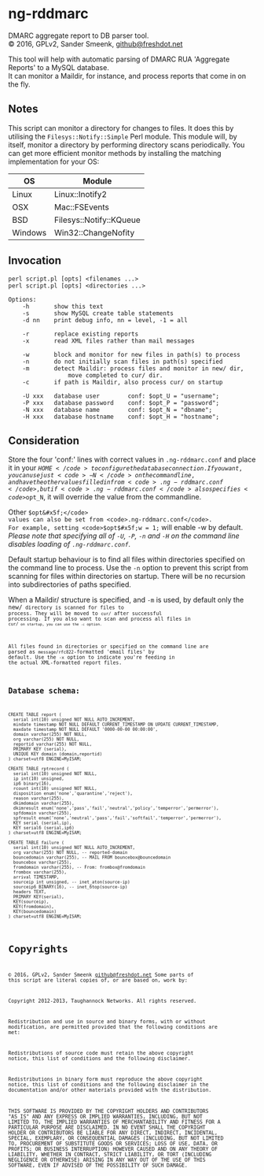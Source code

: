 # ng-rddmarc

DMARC aggregate report to DB parser tool.<br/>
&copy; 2016, GPLv2, Sander Smeenk, <github@freshdot.net>

This tool will help with automatic parsing of DMARC RUA 'Aggregate Reports' to a MySQL database.<br/>
It can monitor a Maildir, for instance, and process reports that come in on the fly.


## Notes
This script can monitor a directory for changes to files. It does this by
utilising the <code>Filesys::Notify::Simple</code> Perl module. This module
will, by itself, monitor a directory by performing directory scans
periodically. You can get more efficient monitor methods by installing the
matching implementation for your OS:

OS      | Module
------- | -----------------------
Linux   | Linux::Inotify2
OSX     | Mac::FSEvents
BSD     | Filesys::Notify::KQueue
Windows | Win32::ChangeNofity


## Invocation
```
perl script.pl [opts] <filenames ...>
perl script.pl [opts] <directories ...>

Options:
    -h       show this text
    -s       show MySQL create table statements
    -d nn    print debug info, nn = level, -1 = all

    -r       replace existing reports
    -x       read XML files rather than mail messages

    -w       block and monitor for new files in path(s) to process
    -n       do not initially scan files in path(s) specified
    -m       detect Maildir: process files and monitor in new/ dir,
                 move completed to cur/ dir.
    -c       if path is Maildir, also process cur/ on startup

    -U xxx   database user        conf: $opt_U = "username";
    -P xxx   database password    conf: $opt_P = "password";
    -N xxx   database name        conf: $opt_N = "dbname";
    -H xxx   database hostname    conf: $opt_H = "hostname";
```

## Consideration
Store the four 'conf:' lines with correct values in
<code>.ng-rddmarc.conf</code> and place it in your <code>$HOME</code> to
configure the database connection. If you want, you can use just
<code>-N</code> on the commandline, and have the other values filled in from
<code>.ng-rddmarc.conf</code>, but if <code>.ng-rddmarc.conf</code> also
specifies <code>$opt&#x5f;N</code>, it will override the value from the commandline.

Other <code>$opt&#x5f;</code> values can also be set from <code>.ng-rddmarc.conf</code>.
For example, setting <code>$opt$#x5f;w = 1;</code> will enable -w by default. _Please note
that specifying all of <code>-U</code>, <code>-P</code>, <code>-n</code> and <code>-H</code>
on the command line disables loading of <code>.ng-rddmarc.conf</code>_.

Default startup behaviour is to find all files within directories specified on
the command line to process. Use the <code>-n</code> option to prevent this
script from scanning for files within directories on startup. There will be no
recursion into subdirectories of paths specified.

When a Maildir/ structure is specified, and <code>-m</code> is used, by default only the
<code>new/<code> directory is scanned for files to process. They will be moved to <code>cur/</code>
after successful processing. If you also want to scan and process all files in <code>cur/<code>
on startup, you can use the <code>-c</code> option.

All files found in directories or specified on the command line are parsed as
<code>message/rfc822</code>-formatted 'email files' by default. Use the
<code>-x</code> option to indicate you're feeding in the actual XML-formatted
report files.


## Database schema:
```mysql
CREATE TABLE report (
  serial int(10) unsigned NOT NULL AUTO_INCREMENT,
  mindate timestamp NOT NULL DEFAULT CURRENT_TIMESTAMP ON UPDATE CURRENT_TIMESTAMP,
  maxdate timestamp NOT NULL DEFAULT '0000-00-00 00:00:00',
  domain varchar(255) NOT NULL,
  org varchar(255) NOT NULL,
  reportid varchar(255) NOT NULL,
  PRIMARY KEY (serial),
  UNIQUE KEY domain (domain,reportid)
) charset=utf8 ENGINE=MyISAM;

CREATE TABLE rptrecord (
  serial int(10) unsigned NOT NULL,
  ip int(10) unsigned,
  ip6 binary(16),
  rcount int(10) unsigned NOT NULL,
  disposition enum('none','quarantine','reject'),
  reason varchar(255),
  dkimdomain varchar(255),
  dkimresult enum('none','pass','fail','neutral','policy','temperror','permerror'),
  spfdomain varchar(255),
  spfresult enum('none','neutral','pass','fail','softfail','temperror','permerror'),
  KEY serial (serial,ip),
  KEY serial6 (serial,ip6)
) charset=utf8 ENGINE=MyISAM;

CREATE TABLE failure (
  serial int(10) unsigned NOT NULL AUTO_INCREMENT,
  org varchar(255) NOT NULL, -- reported-domain
  bouncedomain varchar(255), -- MAIL FROM bouncebox@bouncedomain
  bouncebox varchar(255),
  fromdomain varchar(255), -- From: frombox@fromdomain
  frombox varchar(255),
  arrival TIMESTAMP,
  sourceip int unsigned, -- inet_aton(source-ip)
  sourceip6 BINARY(16), -- inet_6top(source-ip)
  headers TEXT,
  PRIMARY KEY(serial),
  KEY(sourceip),
  KEY(fromdomain),
  KEY(bouncedomain)
) charset=utf8 ENGINE=MyISAM;
```

# Copyrights
&copy; 2016, GPLv2, Sander Smeenk <github@freshdot.net>
Some parts of this script are literal copies of, or are based on, work by:

Copyright 2012-2013, Taughannock Networks. All rights reserved.

Redistribution and use in source and binary forms, with or without
modification, are permitted provided that the following conditions
are met:

Redistributions of source code must retain the above copyright
notice, this list of conditions and the following disclaimer.

Redistributions in binary form must reproduce the above copyright
notice, this list of conditions and the following disclaimer in the
documentation and/or other materials provided with the distribution.

THIS SOFTWARE IS PROVIDED BY THE COPYRIGHT HOLDERS AND CONTRIBUTORS
"AS IS" AND ANY EXPRESS OR IMPLIED WARRANTIES, INCLUDING, BUT NOT
LIMITED TO, THE IMPLIED WARRANTIES OF MERCHANTABILITY AND FITNESS FOR
A PARTICULAR PURPOSE ARE DISCLAIMED. IN NO EVENT SHALL THE COPYRIGHT
HOLDER OR CONTRIBUTORS BE LIABLE FOR ANY DIRECT, INDIRECT,
INCIDENTAL, SPECIAL, EXEMPLARY, OR CONSEQUENTIAL DAMAGES (INCLUDING,
BUT NOT LIMITED TO, PROCUREMENT OF SUBSTITUTE GOODS OR SERVICES; LOSS
OF USE, DATA, OR PROFITS; OR BUSINESS INTERRUPTION) HOWEVER CAUSED
AND ON ANY THEORY OF LIABILITY, WHETHER IN CONTRACT, STRICT
LIABILITY, OR TORT (INCLUDING NEGLIGENCE OR OTHERWISE) ARISING IN ANY
WAY OUT OF THE USE OF THIS SOFTWARE, EVEN IF ADVISED OF THE
POSSIBILITY OF SUCH DAMAGE.
